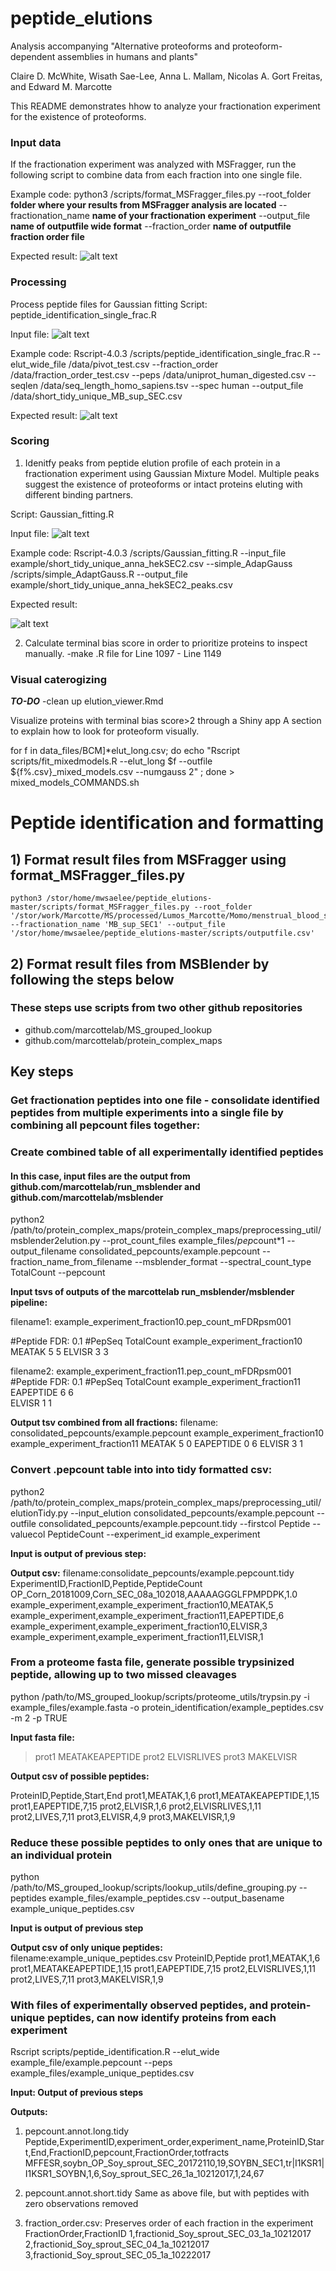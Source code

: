 # peptide_elutions

Analysis accompanying "Alternative proteoforms and proteoform-dependent assemblies in humans and plants"

Claire D. McWhite, Wisath Sae-Lee, Anna L. Mallam, Nicolas A. Gort Freitas, and Edward M. Marcotte

This README demonstrates hhow to analyze your fractionation experiment for the existence of proteoforms. 

### Input data
If the fractionation experiment was analyzed with MSFragger, run the following script to combine data from each fraction into one single file.<Enter> 

Example code: python3 /scripts/format_MSFragger_files.py --root_folder **folder where your results from MSFragger analysis are located** --fractionation_name **name of your fractionation experiment** --output_file **name of outputfile wide format** --fraction_order **name of outputfile fraction order file**

Expected result:<Enter> 
![alt text](https://user-images.githubusercontent.com/32718019/187560693-c5e8851d-a7cc-4705-bf01-0b6e575f1673.png)

### Processing
Process peptide files for Gaussian fitting 
Script: peptide_identification_single_frac.R <Enter> 

Input file: <Enter> 
![alt text](https://user-images.githubusercontent.com/32718019/187560693-c5e8851d-a7cc-4705-bf01-0b6e575f1673.png)

Example code: Rscript-4.0.3 /scripts/peptide_identification_single_frac.R --elut_wide_file /data/pivot_test.csv --fraction_order /data/fraction_order_test.csv --peps /data/uniprot_human_digested.csv --seqlen /data/seq_length_homo_sapiens.tsv --spec human --output_file /data/short_tidy_unique_MB_sup_SEC.csv  

Expected result:<Enter> 
![alt text](https://user-images.githubusercontent.com/32718019/187561244-b0e6ed26-6e5c-4f65-ab26-d1386462185d.png)


### Scoring
1. Idenitfy peaks from peptide elution profile of each protein in a fractionation experiment using Gaussian Mixture Model. Multiple peaks suggest the existence of proteoforms or intact proteins eluting with different binding partners. <Enter> 
	
Script: Gaussian_fitting.R <Enter> 
	
Input file: <Enter> 
![alt text](https://user-images.githubusercontent.com/32718019/186778488-8172fdfc-f8d8-400b-89ac-76dec4752308.png) <Enter> 

Example code: Rscript-4.0.3 /scripts/Gaussian_fitting.R --input_file example/short_tidy_unique_anna_hekSEC2.csv --simple_AdapGauss /scripts/simple_AdaptGauss.R --output_file example/short_tidy_unique_anna_hekSEC2_peaks.csv <Enter> 

Expected result:<Enter> 
	
![alt text](https://user-images.githubusercontent.com/32718019/186778945-6d2824fb-8350-4787-825d-6908834f9f9a.png)

2. Calculate terminal bias score in order to prioritize proteins to inspect manually.
-make .R file for Line 1097 - Line 1149

### Visual caterogizing
***TO-DO***
-clean up elution_viewer.Rmd

Visualize proteins with terminal bias score>2 through a Shiny app
A section to explain how to look for proteoform visually.



for f in data_files/BCM]*elut_long.csv; do echo "Rscript scripts/fit_mixedmodels.R
 --elut_long $f --outfile ${f%.csv}_mixed_models.csv --numgauss 2" ; done > mixed_models_COMMANDS.sh


# Peptide identification and formatting
## 1) Format result files from MSFragger using format_MSFragger_files.py
	python3 /stor/home/mwsaelee/peptide_elutions-master/scripts/format_MSFragger_files.py --root_folder '/stor/work/Marcotte/MS/processed/Lumos_Marcotte/Momo/menstrual_blood_sup_SEC_1/fragger' --fractionation_name 'MB_sup_SEC1' --output_file '/stor/home/mwsaelee/peptide_elutions-master/scripts/outputfile.csv'


## 2) Format result files from MSBlender by following the steps below
### These steps use scripts from two other github repositories

- github.com/marcottelab/MS_grouped_lookup
- github.com/marcottelab/protein_complex_maps


## Key steps

### Get fractionation peptides into one file - consolidate identified peptides from multiple experiments into a single file by combining all pepcount files together:
### Create combined table of all experimentally identified peptides
#### In this case, input files are the output from github.com/marcottelab/run_msblender and github.com/marcottelab/msblender

python2 /path/to/protein_complex_maps/protein_complex_maps/preprocessing_util/msblender2elution.py --prot_count_files example_files/*pep*count*1 --output_filename consolidated_pepcounts/example.pepcount --fraction_name_from_filename --msblender_format --spectral_count_type TotalCount --pepcount

**Input tsvs of outputs of the marcottelab run_msblender/msblender pipeline:**

filename1: example_experiment_fraction10.pep_count_mFDRpsm001 

#Peptide FDR: 0.1
#PepSeq TotalCount      example_experiment_fraction10
MEATAK       5       5
ELVISR   3       3

filename2: example_experiment_fraction11.pep_count_mFDRpsm001 
#Peptide FDR: 0.1
#PepSeq TotalCount      example_experiment_fraction11
EAPEPTIDE 6	6	
ELVISR	1	1


**Output tsv combined from all fractions:**
filename: consolidated_pepcounts/example.pepcount
	example_experiment_fraction10	example_experiment_fraction11
MEATAK	5	0
EAPEPTIDE 0	6
ELVISR	3	1


### Convert .pepcount table into into tidy formatted csv: 
python2 /path/to/protein_complex_maps/protein_complex_maps/preprocessing_util/elutionTidy.py --input_elution consolidated_pepcounts/example.pepcount --outfile consolidated_pepcounts/example.pepcount.tidy --firstcol Peptide --valuecol PeptideCount --experiment_id example_experiment

**Input is output of previous step:**

**Output csv:**
filename:consolidate_pepcounts/example.pepcount.tidy
ExperimentID,FractionID,Peptide,PeptideCount
OP_Corn_20181009,Corn_SEC_08a_102018,AAAAAGGGLFPMPDPK,1.0
example_experiment,example_experiment_fraction10,MEATAK,5
example_experiment,example_experiment_fraction11,EAPEPTIDE,6
example_experiment,example_experiment_fraction10,ELVISR,3
example_experiment,example_experiment_fraction11,ELVISR,1

### From a proteome fasta file, generate possible trypsinized peptide, allowing up to two missed cleavages

python /path/to/MS_grouped_lookup/scripts/proteome_utils/trypsin.py -i example_files/example.fasta -o protein_identification/example_peptides.csv -m 2 -p TRUE

**Input fasta file:**

>prot1
MEATAKEAPEPTIDE
>prot2
ELVISRLIVES
>prot3
MAKELVISR

**Output csv of possible peptides:**

ProteinID,Peptide,Start,End
prot1,MEATAK,1,6
prot1,MEATAKEAPEPTIDE,1,15
prot1,EAPEPTIDE,7,15
prot2,ELVISR,1,6
prot2,ELVISRLIVES,1,11
prot2,LIVES,7,11
prot3,ELVISR,4,9
prot3,MAKELVISR,1,9


### Reduce these possible peptides to only ones that are unique to an individual protein
python /path/to/MS_grouped_lookup/scripts/lookup_utils/define_grouping.py --peptides example_files/example_peptides.csv --output_basename example_unique_peptides.csv

**Input is output of previous step**

**Output csv of only unique peptides:**
filename:example_unique_peptides.csv
ProteinID,Peptide
prot1,MEATAK,1,6
prot1,MEATAKEAPEPTIDE,1,15
prot1,EAPEPTIDE,7,15
prot2,ELVISRLIVES,1,11
prot2,LIVES,7,11
prot3,MAKELVISR,1,9

### With files of experimentally observed peptides, and protein-unique peptides, can now identify proteins from each experiment


Rscript scripts/peptide_identification.R --elut_wide example_file/example.pepcount --peps example_files/example_unique_peptides.csv


**Input: Output of previous steps**

**Outputs:**


1. pepcount.annot.long.tidy 
Peptide,ExperimentID,experiment_order,experiment_name,ProteinID,Start,End,FractionID,pepcount,FractionOrder,totfracts
MFFESR,soybn_OP_Soy_sprout_SEC_20172110,19,SOYBN_SEC1,tr|I1KSR1|I1KSR1_SOYBN,1,6,Soy_sprout_SEC_26_1a_10212017,1,24,67

2. pepcount.annot.short.tidy
Same as above file, but with peptides with zero observations removed

3. fraction_order.csv: Preserves order of each fraction in the experiment
FractionOrder,FractionID
1,fractionid_Soy_sprout_SEC_03_1a_10212017
2,fractionid_Soy_sprout_SEC_04_1a_10212017
3,fractionid_Soy_sprout_SEC_05_1a_10222017


